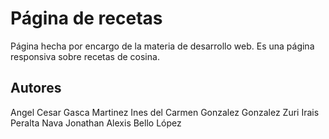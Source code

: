 # Página de recetas

Página hecha por encargo de la materia de desarrollo web.
Es una página responsiva sobre recetas de cosina.

## Autores

Angel Cesar Gasca Martinez
Ines del Carmen Gonzalez Gonzalez
Zuri Irais Peralta Nava
Jonathan Alexis Bello López